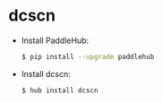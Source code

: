 # dcscn
* Install PaddleHub: 

    ```bash
    $ pip install --upgrade paddlehub
    ```

* Install dcscn: 

    ```bash
    $ hub install dcscn
    ```
